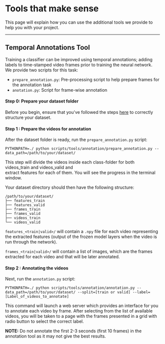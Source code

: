 # Tools that make sense

This page will explain how you can use the additional tools we provide to help you with 
your project. 

---

## Temporal Annotations Tool

Training a classifier can be improved using temporal annotations; adding labels to time-stamped 
video frames prior to training the neural network. We provide two scripts for this task:
- `prepare_annotation.py`: Pre-processing script to help prepare frames for the annotation task
- `anotation.py`: Script for frame-wise annotation

#### Step 0: Prepare your dataset folder
Before you begin, ensure that you've followed the steps [here](https://github.com/TwentyBN/sense/tree/master#build-your-own-classifier) 
to correctly structure your dataset.

#### Step 1 : Prepare the videos for annotation

After the dataset folder is ready, run the `prepare_annotation.py` script:

```commandline
PYTHONPATH=./ python scripts/tools/annotation/prepare_annotation.py --data_path=/path/to/your/dataset/
```

This step will divide the videos inside each class-folder for both videos_train and videos_valid and  
extract features for each of them. You will see the progress in the terminal window.

Your dataset directory should then have the following structure:
```
/path/to/your/dataset/
├── features_train
├── features_valid
├── frames_train
├── frames_valid
├── videos_train
└── videos_valid
```

`features_<train|valid>/` will contain a `.npy` file for each video representing the extracted 
features (output of the frozen model layers when the video is run through the network).

`frames_<train|valid>/` will contain a list of images, which are the frames extracted for each video
and that will be later annotated.

#### Step 2 : Annotating the videos

Next, run the `annotation.py` script:

```commandline
PYTHONPATH=./ python scripts/tools/annotation/annotation.py --data_path=/path/to/your/dataset/ --split=[train or valid] --label=[Label_of_videos_to_annotate]
```

This command will launch a web server which provides an interface for you to annotate each video by 
frame. After selecting from the list of available videos, you will be taken to a page with the 
frames presented in a grid with radio button to select the correct label.

**NOTE:** Do not annotate the first 2-3 seconds (first 10 frames) in the annotation tool as it may not give the best results.
